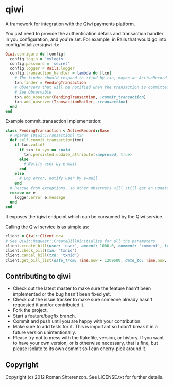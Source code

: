 # qiwi

A framework for integration with the Qiwi payments platform.

You just need to provide the authentication details and transaction handler in you configuration,
and you're set.
For example, in Rails that would go into config/initializers/qiwi.rb:

```ruby
Qiwi.configure do |config|
  config.login = 'mylogin'
  config.password = 'secret'
  config.logger = Rails.logger
  config.transaction_handler = lambda do |txn|
    # The finder should respond to :find_by_txn, maybe an ActiveRecord model
    txn.finder = PendingTransaction
    # Observers that will be notified when the transaction is committed.
    # See Observable
    txn.add_observer(PendingTransaction, :commit_transaction)
    txn.add_observer(TransactionMailer, :transaction)
  end
end
```

Example commit_transaction implementation:

```ruby
class PendingTransaction < ActiveRecord::Base
  # @param [Qiwi::Transaction] txn
  def self.commit_transaction(txn)
    if txn.valid?
      if txn.to_sym == :paid
        txn.persisted.update_attribute(:approved, true)
      else
        # Notify user by e-mail
      end
    else
      # Log error, notify user by e-mail
    end
  # Rescue from exceptions, so other observers will still get an update
  rescue => e
    logger.error e.message
  end
end
```

It exposes the /qiwi endpoint which can be consumed by the Qiwi service.

Calling the Qiwi service is as simple as:

```ruby
client = Qiwi::Client.new
# See Qiwi::Request::CreateBill#initialize for all the parameters
client.create_bill(user: 'user', amount: 1000.0, comment: 'comment', txn: 'txnid')
client.check_bill(txn: 'txnid')
client.cancel_bill(txn: 'txnid')
client.get_bill_list(date_from: Time.now - 1209600, date_to: Time.now, status: 50)
```

## Contributing to qiwi
 
* Check out the latest master to make sure the feature hasn't been implemented or the bug hasn't been fixed yet.
* Check out the issue tracker to make sure someone already hasn't requested it and/or contributed it.
* Fork the project.
* Start a feature/bugfix branch.
* Commit and push until you are happy with your contribution.
* Make sure to add tests for it. This is important so I don't break it in a future version unintentionally.
* Please try not to mess with the Rakefile, version, or history. If you want to have your own version, or is otherwise necessary, that is fine, but please isolate to its own commit so I can cherry-pick around it.

## Copyright

Copyright (c) 2012 Roman Shterenzon. See LICENSE.txt for
further details.
